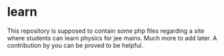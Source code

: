 # learn
This repository is supposed to contain some php files regarding a site where students can learn physics for jee mains. Much more to add later. A contribution by you can be proved to be helpful.
